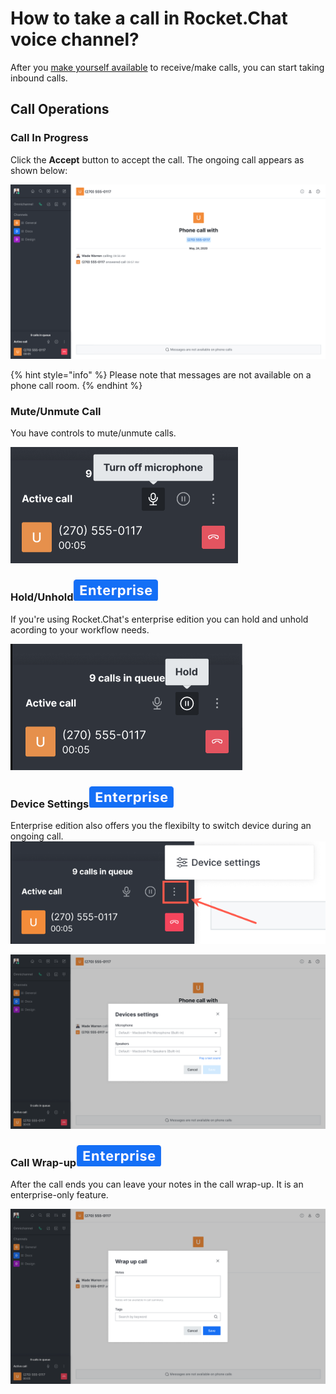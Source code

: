 # How to take a call in Rocket.Chat voice channel?

After you [make yourself available](../../rocket.chat-call-center/call-center-agent-guides/broken-reference/) to receive/make calls, you can start taking inbound calls.

## **Call Operations**

### **Call In Progress**

Click the **Accept** button to accept the call. The ongoing call appears as shown below:

![Ongoing call](<../../../.gitbook/assets/Ongoing Call.png>)

{% hint style="info" %}
Please note that messages are not available on a phone call room.
{% endhint %}

### Mute/Unmute Call

You have controls to mute/unmute calls.

![Mute/Unmute ](../../../.gitbook/assets/Muteunmute.png)

### Hold/Unhold![](<../../../.gitbook/assets/enterprise blue.png>)

If you're using Rocket.Chat's enterprise edition you can hold and unhold acording to your workflow needs.

![Hold/Unhold](<../../../.gitbook/assets/image (1) (2) (1) (1).png>)

### Device Settings![](<../../../.gitbook/assets/enterprise blue.png>)

Enterprise edition also offers you the flexibilty to switch device during an ongoing call.![](<../../../.gitbook/assets/device settings button.png>)

![Device settings](<../../../.gitbook/assets/device settings.png>)

### Call Wrap-up![](<../../../.gitbook/assets/enterprise blue.png>)

After the call ends you can leave your notes in the call wrap-up. It is an enterprise-only feature.

![Call wrap-up](<../../../.gitbook/assets/all wrap-up.png>)
